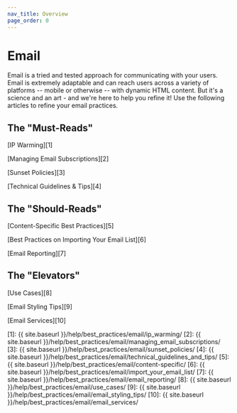 ```yaml
---
nav_title: Overview
page_order: 0
---
```

# Email

Email is a tried and tested approach for communicating with your users. Email is extremely adaptable and can reach users across a variety of platforms -- mobile or otherwise -- with dynamic HTML content. But it's a science and an art - and we're here to help you refine it! Use the following articles to refine your email practices.

## The "Must-Reads"

[IP Warming][1]

[Managing Email Subscriptions][2]

[Sunset Policies][3]

[Technical Guidelines & Tips][4]

## The "Should-Reads"

[Content-Specific Best Practices][5]

[Best Practices on Importing Your Email List][6]

[Email Reporting][7]


## The "Elevators"

[Use Cases][8]

[Email Styling Tips][9]

[Email Services][10]


[1]: {{ site.baseurl }}/help/best_practices/email/ip_warming/
[2]: {{ site.baseurl }}/help/best_practices/email/managing_email_subscriptions/
[3]: {{ site.baseurl }}/help/best_practices/email/sunset_policies/
[4]: {{ site.baseurl }}/help/best_practices/email/technical_guidelines_and_tips/
[5]: {{ site.baseurl }}/help/best_practices/email/content-specific/
[6]: {{ site.baseurl }}/help/best_practices/email/import_your_email_list/
[7]: {{ site.baseurl }}/help/best_practices/email/email_reporting/
[8]: {{ site.baseurl }}/help/best_practices/email/use_cases/
[9]: {{ site.baseurl }}/help/best_practices/email/email_styling_tips/
[10]: {{ site.baseurl }}/help/best_practices/email/email_services/
